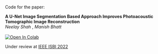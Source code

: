 Code for the paper:

<b> A U-Net Image Segmentation Based Approach Improves Photoacoustic Tomographic Image Reconstruction </b> <br>
<i> Neelay Shah </i>, <i> Manish Bhatt </i> <br><br>
[![Open In Colab](https://colab.research.google.com/assets/colab-badge.svg)](https://colab.research.google.com/github/NeelayS/pat-img-reconstruction/blob/main/paper_code.ipynb)

Under review at [IEEE ISBI 2022](https://biomedicalimaging.org/2022/)
